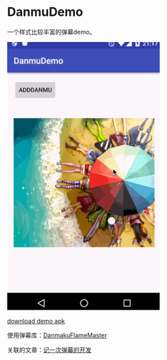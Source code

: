 # DanmuDemo
一个样式比较丰富的弹幕demo。

![DanmuDemoGif](/art/danmudemo.gif)

[download demo apk](/app-debug.apk)

使用弹幕库：[DanmakuFlameMaster](https://github.com/Bilibili/DanmakuFlameMaster)

关联的文章：[记一次弹幕的开发](http://wangpeiyuan.cn/2016/02/24/%E8%AE%B0%E4%B8%80%E6%AC%A1%E5%BC%B9%E5%B9%95%E7%9A%84%E5%BC%80%E5%8F%91/)